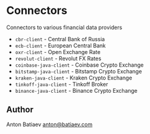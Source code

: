 # Connectors

Connectors to various financial data providers

- `cbr-client` - Central Bank of Russia
- `ecb-client` - European Central Bank
- `oxr-client` - Open Exchange Rate
- `revolut-client` - Revolut FX Rates
- `coinbase-java-client` - Coinbase Crypto Exchange
- `bitstamp-java-client` - Bitstamp Crypto Exchange
- `kraken-java-client` - Kraken Crypto Exchange
- `tinkoff-java-client` - Tinkoff Broker
- `binance-java-client` - Binance Crypto Exchange

## Author

Anton Batiaev <anton@batiaev.com>
